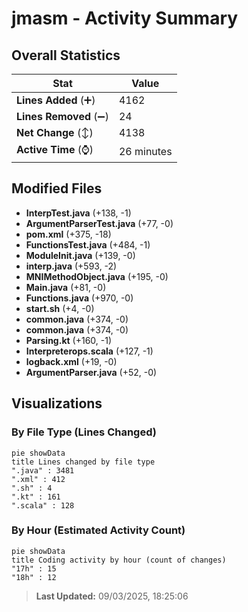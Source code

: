 # jmasm - Activity Summary 

## Overall Statistics

| Stat                   | Value                                                             |
| ---------------------- | ----------------------------------------------------------------- |
| **Lines Added** (➕)   | 4162                                          |
| **Lines Removed** (➖) | 24                                        |
| **Net Change** (↕)    | 4138                |
| **Active Time** (⌚)   | 26 minutes |


## Modified Files
- **InterpTest.java** (+138, -1)
- **ArgumentParserTest.java** (+77, -0)
- **pom.xml** (+375, -18)
- **FunctionsTest.java** (+484, -1)
- **ModuleInit.java** (+139, -0)
- **interp.java** (+593, -2)
- **MNIMethodObject.java** (+195, -0)
- **Main.java** (+81, -0)
- **Functions.java** (+970, -0)
- **start.sh** (+4, -0)
- **common.java** (+374, -0)
- **common.java** (+374, -0)
- **Parsing.kt** (+160, -1)
- **Interpreterops.scala** (+127, -1)
- **logback.xml** (+19, -0)
- **ArgumentParser.java** (+52, -0)

## Visualizations

### By File Type (Lines Changed)

```mermaid
pie showData
title Lines changed by file type
".java" : 3481
".xml" : 412
".sh" : 4
".kt" : 161
".scala" : 128
```

### By Hour (Estimated Activity Count)

```mermaid
pie showData
title Coding activity by hour (count of changes)
"17h" : 15
"18h" : 12
```


> **Last Updated:** 09/03/2025, 18:25:06